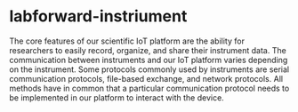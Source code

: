 # labforward-instriument
The core features of our scientific IoT platform are the ability for researchers to easily record, organize, and share their instrument data. The communication between instruments and our IoT platform varies depending on the instrument. Some protocols commonly used by instruments are serial communication protocols, file-based exchange, and network protocols. All methods have in common that a particular communication protocol needs to be implemented in our platform to interact with the device.
